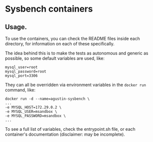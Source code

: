 # Sysbench containers


## Usage.

To use the containers, you can check the README files inside each directory, for information on each of these specifically.

The idea behind this is to make the tests as autonomous and generic as possible, so some default variables are used, like:

```
mysql_user=root
mysql_password=root
mysql_port=3306
```

They can all be overridden via environment variables in the `docker run` command, like:

```
docker run -d --name=agustin-sysbench \
...
-e MYSQL_HOST=172.29.0.2 \
-e MYSQL_USER=msandbox \
-e MYSQL_PASSWORD=msandbox \
...
```
To see a full list of variables, check the entrypoint.sh file, or each container's documentation (disclaimer: may be incomplete).
